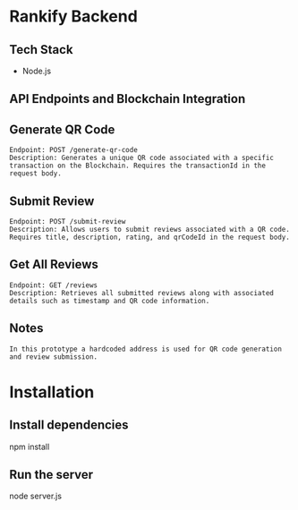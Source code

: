 # Rankify Backend

## Tech Stack

- Node.js

## API Endpoints and Blockchain Integration

## Generate QR Code
    Endpoint: POST /generate-qr-code
    Description: Generates a unique QR code associated with a specific transaction on the Blockchain. Requires the transactionId in the request body.

## Submit Review
    Endpoint: POST /submit-review
    Description: Allows users to submit reviews associated with a QR code. Requires title, description, rating, and qrCodeId in the request body.

## Get All Reviews
    Endpoint: GET /reviews
    Description: Retrieves all submitted reviews along with associated details such as timestamp and QR code information.

## Notes
    In this prototype a hardcoded address is used for QR code generation and review submission.

# Installation

## Install dependencies
npm install

## Run the server
node server.js
